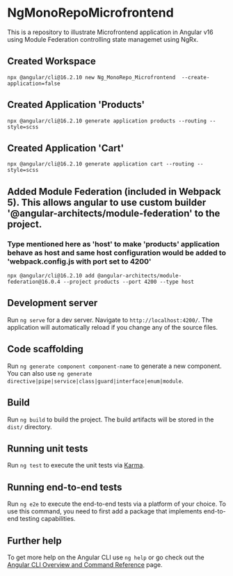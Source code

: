 # NgMonoRepoMicrofrontend

This is a repository to illustrate Microfrontend application in Angular v16 using Module Federation controlling state managemet using NgRx.

## Created Workspace

```
npx @angular/cli@16.2.10 new Ng_MonoRepo_Microfrontend  --create-application=false
```

## Created Application 'Products'

```
npx @angular/cli@16.2.10 generate application products --routing --style=scss
```

## Created Application 'Cart'

```
npx @angular/cli@16.2.10 generate application cart --routing --style=scss
```

## Added Module Federation (included in Webpack 5). This allows angular to use custom builder '@angular-architects/module-federation' to the project.

### Type mentioned here as 'host' to make 'products' application behave as host and same host configuration would be added to 'webpack.config.js with port set to 4200'

```
npx @angular/cli@16.2.10 add @angular-architects/module-federation@16.0.4 --project products --port 4200 --type host
```

## Development server

Run `ng serve` for a dev server. Navigate to `http://localhost:4200/`. The application will automatically reload if you change any of the source files.

## Code scaffolding

Run `ng generate component component-name` to generate a new component. You can also use `ng generate directive|pipe|service|class|guard|interface|enum|module`.

## Build

Run `ng build` to build the project. The build artifacts will be stored in the `dist/` directory.

## Running unit tests

Run `ng test` to execute the unit tests via [Karma](https://karma-runner.github.io).

## Running end-to-end tests

Run `ng e2e` to execute the end-to-end tests via a platform of your choice. To use this command, you need to first add a package that implements end-to-end testing capabilities.

## Further help

To get more help on the Angular CLI use `ng help` or go check out the [Angular CLI Overview and Command Reference](https://angular.io/cli) page.
